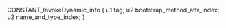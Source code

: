 CONSTANT_InvokeDynamic_info {
    u1 tag;
    u2 bootstrap_method_attr_index;
    u2 name_and_type_index;
}
